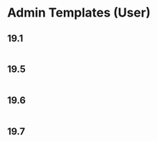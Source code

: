 # Admin Templates (User)

## 19.1  
 ```{include} ./19/19.1.md
 ``` 
## 19.5  
 ```{include} ./19/19.5.md
 ``` 
## 19.6  
 ```{include} ./19/19.6.md
 ``` 
## 19.7  
 ```{include} ./19/19.7.md
 ``` 
